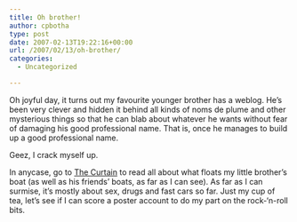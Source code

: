 ```yaml
---
title: Oh brother!
author: cpbotha
type: post
date: 2007-02-13T19:22:16+00:00
url: /2007/02/13/oh-brother/
categories:
  - Uncategorized

---
```

Oh joyful day, it turns out my favourite younger brother has a weblog. He&#8217;s been very clever and hidden it behind all kinds of noms de plume and other mysterious things so that he can blab about whatever he wants without fear of damaging his good professional name. That is, once he manages to build up a good professional name.

Geez, I crack myself up.

In anycase, go to [The Curtain][1] to read all about what floats my little brother&#8217;s boat (as well as his friends&#8217; boats, as far as I can see). As far as I can surmise, it&#8217;s mostly about sex, drugs and fast cars so far. Just my cup of tea, let&#8217;s see if I can score a poster account to do my part on the rock-&#8216;n-roll bits.

 [1]: http://www.thecurtain.co.za/